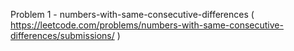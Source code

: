 Problem 1 - numbers-with-same-consecutive-differences ( https://leetcode.com/problems/numbers-with-same-consecutive-differences/submissions/ )